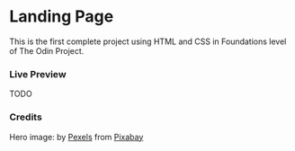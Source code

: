 # Landing Page
This is the first complete project using HTML and CSS in Foundations level of The Odin Project. 

### Live Preview 
TODO

### Credits
Hero image: by <a href="https://pixabay.com/users/pexels-2286921/?utm_source=link-attribution&utm_medium=referral&utm_campaign=image&utm_content=1284085">Pexels</a> from <a href="https://pixabay.com//?utm_source=link-attribution&utm_medium=referral&utm_campaign=image&utm_content=1284085">Pixabay</a>